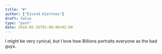 ```yaml
---
title: "#"
author: ["Eivind Hjertnes"]
draft: false
type: "post"
date: 2018-05-26T02:00:00+02:00
---
```


I might be very cynical, but I love how Billions portraits everyone as
the bad guys.
